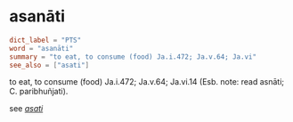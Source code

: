 # asanāti

``` toml
dict_label = "PTS"
word = "asanāti"
summary = "to eat, to consume (food) Ja.i.472; Ja.v.64; Ja.vi"
see_also = ["asati"]
```

to eat, to consume (food) Ja.i.472; Ja.v.64; Ja.vi.14 (Esb. note: read asnāti; C. paribhuñjati).

see *[asati](asati.md)*

